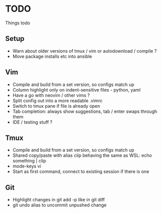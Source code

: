 TODO
========
Things todo

Setup
--------

- Warn about older versions of tmux / vim or autodownload / compile ?
- Move package installs etc into ansible

Vim
--------

- Compile and build from a set version, so configs match up
- Column highlight only on indent-sensitive files - python, yaml
- Have a go with neovim / other vims ?
- Split config out into a more readable .vimrc
- Switch to tmux pane if file is already open
- Tab completion: always show suggestions, tab / enter swaps through them
- IDE / testing stuff ?

Tmux
--------

- Compile and build from a set version, so configs match up
- Shared copy/paste with alias clip behaving the same as WSL: echo something | clip
- mode-keys vi
- Start as first command, connect to existing session if there is one

Git
-------

- Highlight changes in git add -p like in git diff
- git undo alias to uncommit unpushed change
